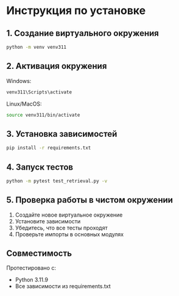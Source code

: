 # Инструкция по установке

## 1. Создание виртуального окружения

```bash
python -m venv venv311
```

## 2. Активация окружения

Windows:
```cmd
venv311\Scripts\activate
```

Linux/MacOS:
```bash
source venv311/bin/activate
```

## 3. Установка зависимостей

```bash
pip install -r requirements.txt
```

## 4. Запуск тестов

```bash
python -m pytest test_retrieval.py -v
```

## 5. Проверка работы в чистом окружении

1. Создайте новое виртуальное окружение
2. Установите зависимости
3. Убедитесь, что все тесты проходят
4. Проверьте импорты в основных модулях

## Совместимость

Протестировано с:
- Python 3.11.9
- Все зависимости из requirements.txt